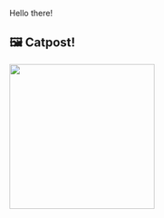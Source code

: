 Hello there!



## 🖼️ Catpost!

<sub>
    <img src="https://cdn2.thecatapi.com/images/bgv.jpg" height="256">
</sub>

